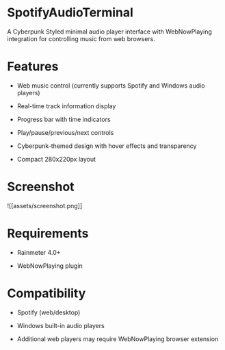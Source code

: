 # SpotifyAudioTerminal
A Cyberpunk Styled minimal audio player interface with WebNowPlaying integration for controlling music from web browsers.


# Features

- Web music control (currently supports Spotify and Windows audio players)

- Real-time track information display

- Progress bar with time indicators

- Play/pause/previous/next controls

- Cyberpunk-themed design with hover effects and transparency

- Compact 280x220px layout

# Screenshot

![[assets/screenshot.png]]

# Requirements

- Rainmeter 4.0+

- WebNowPlaying plugin


# Compatibility

- Spotify (web/desktop)

- Windows built-in audio players

- Additional web players may require WebNowPlaying browser extension
